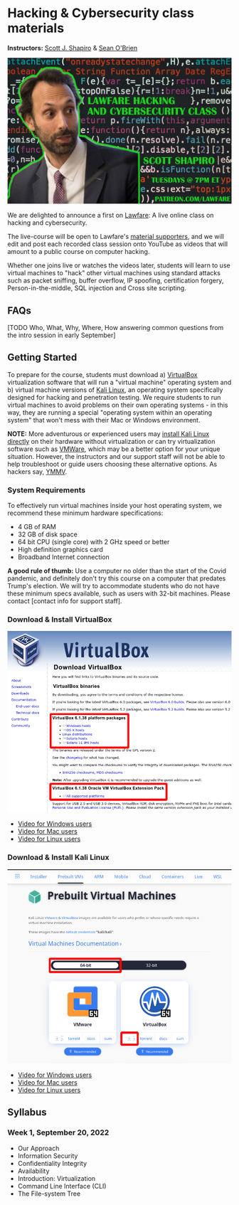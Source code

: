 # Hacking &amp; Cybersecurity class materials
**Instructors:** [Scott J. Shapiro](mailto:scott.shapiro@yale.edu) &amp; [Sean O'Brien](mailto:sean.obrien@yale.edu)

<img src="scott-promo.png" width="600" />

We are delighted to announce a first on [Lawfare](https://www.lawfareblog.com/lawfare-hacking-and-cybersecurity-course): A live online class on hacking and cybersecurity.

The live-course will be open to Lawfare's [material supporters](https://www.patreon.com/lawfare), and we will edit and post each recorded class session onto YouTube as videos that will amount to a public course on computer hacking. 

Whether one joins live or watches the videos later, students will learn to use virtual machines to "hack" other virtual machines using standard attacks such as packet sniffing, buffer overflow, IP spoofing, certification forgery, Person-in-the-middle, SQL injection and Cross site scripting.

## FAQs

[TODO Who, What, Why, Where, How answering common questions from the intro session in early September]

## Getting Started

To prepare for the course, students must download a) [VirtualBox](https://virtualbox.org) virtualization software that will run a "virtual machine" operating system and b) virtual machine versions of [Kali Linux](https://www.kali.org/get-kali/#kali-virtual-machines), an operating system specifically designed for hacking and penetration testing. We require students to run virtual machines to avoid problems on their own operating systems - in this way, they are running a special "operating system within an operating system" that won't mess with their Mac or Windows environment.

**NOTE:** More adventurous or experienced users may [install Kali Linux directly](https://www.kali.org/get-kali/) on their hardware without virtualization or can try virtualization software such as [VMWare](https://www.vmware.com), which may be a better option for your unique situation. However, the instructors and our support staff will not be able to help troubleshoot or guide users choosing these alternative options. As hackers say, [YMMV](https://www.howtogeek.com/693183/what-does-ymmv-mean-and-how-do-you-use-it/).

### System Requirements

To effectively run virtual machines inside your host operating system, we recommend these minimum hardware specifications: 

* 4 GB of RAM
* 32 GB of disk space
* 64 bit CPU (single core) with 2 GHz speed or better
* High definition graphics card
* Broadband Internet connection

**A good rule of thumb:** Use a computer no older than the start of the Covid pandemic, and definitely don't try this course on a computer that predates Trump's election.  We will try to accommodate students who do not have these minimum specs available, such as users with 32-bit machines.  Please contact [contact info for support staff].

### Download & Install VirtualBox

<img src="virtualbox-download.png" width="600" />

* [Video for Windows users]()
* [Video for Mac users]()
* [Video for Linux users]()

### Download & Install Kali Linux

<img src="kali-download.png" width="600" />

* [Video for Windows users]()
* [Video for Mac users]()
* [Video for Linux users]()

## Syllabus

### Week 1, September 20, 2022

* Our Approach
* Information Security
* Confidentiality Integrity
* Availability
* Introduction: Virtualization
* Command Line Interface (CLI)
* The File-system Tree


